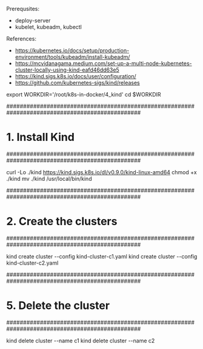 Prerequsites:
- deploy-server
- kubelet, kubeadm, kubectl

References:
- https://kubernetes.io/docs/setup/production-environment/tools/kubeadm/install-kubeadm/
- https://mcvidanagama.medium.com/set-up-a-multi-node-kubernetes-cluster-locally-using-kind-eafd46dd63e5
- https://kind.sigs.k8s.io/docs/user/configuration/
- https://github.com/kubernetes-sigs/kind/releases

export WORKDIR='/root/k8s-in-docker/4_kind'
cd $WORKDIR


################################################################################################
# 1. Install Kind
################################################################################################

curl -Lo ./kind https://kind.sigs.k8s.io/dl/v0.9.0/kind-linux-amd64
chmod +x ./kind
mv ./kind /usr/local/bin/kind

################################################################################################
# 2. Create the clusters
################################################################################################

kind create cluster --config kind-cluster-c1.yaml
kind create cluster --config kind-cluster-c2.yaml

################################################################################################
# 5. Delete the cluster
################################################################################################

kind delete cluster --name c1
kind delete cluster --name c2